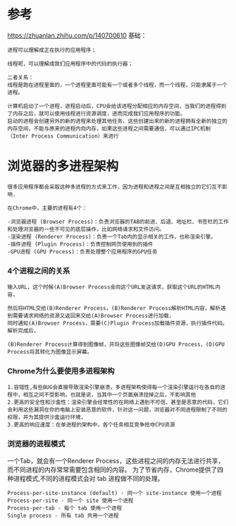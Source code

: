 
# 参考
https://zhuanlan.zhihu.com/p/140700610
基础：
```
进程可以理解成正在执行的应用程序；

线程呢，可以理解成我们应用程序中的代码的执行器；

二者关系：
线程是跑在进程里面的，一个进程里面可能有一个或者多个线程，而一个线程，只能隶属于一个进程。

计算机启动了一个进程，进程启动后，CPU会给该进程分配相应的内存空间，当我们的进程得到了内存之后，就可以使用线程进行资源调度，进而完成我们应用程序的功能。
启动的进程会创建另外的新的进程来处理其他任务，这些创建出来的新的进程拥有全新的独立的内存空间，不能与原来的进程内向内存，如果这些进程之间需要通信，可以通过IPC机制（Inter Process Communication）来进行
```

# 浏览器的多进程架构
```
很多应用程序都会采取这种多进程的方式来工作，因为进程和进程之间是互相独立的它们互不影响.

在Chrome中，主要的进程有4个：

-浏览器进程 (Browser Process)：负责浏览器的TAB的前进、后退、地址栏、书签栏的工作和处理浏览器的一些不可见的底层操作，比如网络请求和文件访问。
-渲染进程 (Renderer Process)：负责一个Tab内的显示相关的工作，也称渲染引擎。
-插件进程 (Plugin Process)：负责控制网页使用到的插件
-GPU进程 (GPU Process)：负责处理整个应用程序的GPU任务
```
### 4个进程之间的关系
```
输入URL，这个时候(A)Browser Process会向这个URL发送请求，获取这个URL的HTML内容，

然后将HTML交给(B)Renderer Process，(B)Renderer Process解析HTML内容，解析遇到需要请求网络的资源又返回来交给(A)Browser Process进行加载，
同时通知(A)Browser Process，需要(C)Plugin Process加载插件资源，执行插件代码。解析完成后，

(B)Renderer Process计算得到图像帧，并将这些图像帧交给(D)GPU Process，(D)GPU Process将其转化为图像显示屏幕。
```

### Chrome为什么要使用多进程架构
```
1.容错性,有些BUG会直接导致渲染引擎崩溃，多进程架构使得每一个渲染引擎运行在各自的进程中，相互之间不受影响，也就是说，当其中一个页面崩溃挂掉之后，不影响其他
2.更高的安全性和沙盒性：渲染引擎会经常性的在网络上遇到不可信、甚至是恶意的代码，它们会利用这些漏洞在你的电脑上安装恶意的软件，针对这一问题，浏览器对不同进程限制了不同的权限，并为其提供沙盒运行环境，
3.更高的响应速度：在单进程的架构中，各个任务相互竞争抢夺CPU资源
```

### 浏览器的进程模式
一个Tab，就会有一个Renderer Process，这些进程之间的内存无法进行共享，而不同进程的内存常常需要包含相同的内容。
为了节省内存，Chrome提供了四种进程模式,不同的进程模式会对 tab 进程做不同的处理。
```
Process-per-site-instance (default) - 同一个 site-instance 使用一个进程
Process-per-site - 同一个 site 使用一个进程
Process-per-tab - 每个 tab 使用一个进程
Single process - 所有 tab 共用一个进程
```


